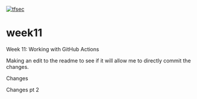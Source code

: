 [![tfsec](https://github.com/Zantorym/week11/actions/workflows/tfsec.yml/badge.svg)](https://github.com/Zantorym/week11/actions/workflows/tfsec.yml)

# week11
Week 11: Working with GitHub Actions

Making an edit to the readme to see if it will allow me to directly commit the changes.


Changes

Changes pt 2
